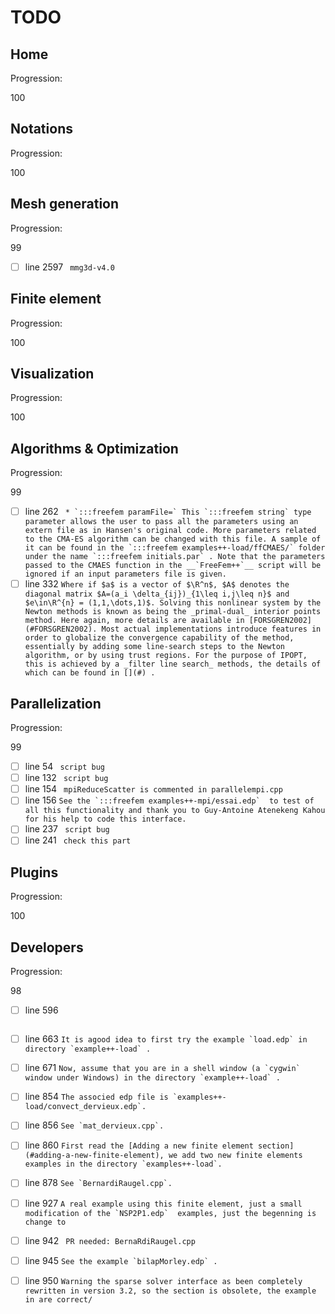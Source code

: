 <!--- THIS FILE IS AUTOMATICALY GENERATED --->
<!--- DO NOT EDIT --->

# TODO

## Home

Progression:
<div class="progress progress-100plus">
	<div class="progress-bar" style="width:100%">
	</div>
	<span class="progress-label">100</span>
</div>


## Notations

Progression:
<div class="progress progress-100plus">
	<div class="progress-bar" style="width:100%">
	</div>
	<span class="progress-label">100</span>
</div>


## Mesh generation

Progression:
<div class="progress progress-80plus">
	<div class="progress-bar" style="width:99%">
	</div>
	<span class="progress-label">99</span>
</div>

- [ ] line 2597
	``` mmg3d-v4.0```

## Finite element

Progression:
<div class="progress progress-100plus">
	<div class="progress-bar" style="width:100%">
	</div>
	<span class="progress-label">100</span>
</div>


## Visualization

Progression:
<div class="progress progress-100plus">
	<div class="progress-bar" style="width:100%">
	</div>
	<span class="progress-label">100</span>
</div>


## Algorithms & Optimization

Progression:
<div class="progress progress-80plus">
	<div class="progress-bar" style="width:99%">
	</div>
	<span class="progress-label">99</span>
</div>

- [ ] line 262
	``` * `:::freefem paramFile=` This `:::freefem string` type parameter allows the user to pass all the parameters using an extern file as in Hansen's original code. More parameters related to the CMA-ES algorithm can be changed with this file. A sample of it can be found in the `:::freefem examples++-load/ffCMAES/` folder under the name `:::freefem initials.par` . Note that the parameters passed to the CMAES function in the __`FreeFem++`__ script will be ignored if an input parameters file is given.```
- [ ] line 332
	```Where if $a$ is a vector of $\R^n$, $A$ denotes the diagonal matrix $A=(a_i \delta_{ij})_{1\leq i,j\leq n}$ and $e\in\R^{n} = (1,1,\dots,1)$. Solving this nonlinear system by the Newton methods is known as being the _primal-dual_ interior points method. Here again, more details are available in [FORSGREN2002](#FORSGREN2002). Most actual implementations introduce features in order to globalize the convergence capability of the method, essentially by adding some line-search steps to the Newton algorithm, or by using trust regions. For the purpose of IPOPT, this is achieved by a _filter line search_ methods, the details of which can be found in [](#) .```

## Parallelization

Progression:
<div class="progress progress-80plus">
	<div class="progress-bar" style="width:99%">
	</div>
	<span class="progress-label">99</span>
</div>

- [ ] line 54
	``` script bug```
- [ ] line 132
	``` script bug```
- [ ] line 154
	``` mpiReduceScatter is commented in parallelempi.cpp```
- [ ] line 156
	```See the `:::freefem examples++-mpi/essai.edp`  to test of all this functionality and thank you to Guy-Antoine Atenekeng Kahou for his help to code this interface.```
- [ ] line 237
	``` script bug```
- [ ] line 241
	``` check this part```

## Plugins

Progression:
<div class="progress progress-100plus">
	<div class="progress-bar" style="width:100%">
	</div>
	<span class="progress-label">100</span>
</div>


## Developers

Progression:
<div class="progress progress-80plus">
	<div class="progress-bar" style="width:98%">
	</div>
	<span class="progress-label">98</span>
</div>

- [ ] line 596
	``````
- [ ] line 663
	```It is agood idea to first try the example `load.edp` in directory `example++-load` .```
- [ ] line 671
	```Now, assume that you are in a shell window (a `cygwin` window under Windows) in the directory `example++-load` .```
- [ ] line 854
	```The associed edp file is `examples++-load/convect_dervieux.edp`. ```
- [ ] line 856
	```See `mat_dervieux.cpp`. ```
- [ ] line 860
	```First read the [Adding a new finite element section](#adding-a-new-finite-element), we add two new finite elements examples in the directory `examples++-load`. ```
- [ ] line 878
	```See `BernardiRaugel.cpp`. ```
- [ ] line 927
	```A real example using this finite element, just a small modification of the `NSP2P1.edp`  examples, just the begenning is change to```
- [ ] line 942
	``` PR needed: BernaRdiRaugel.cpp```
- [ ] line 945
	```See the example `bilapMorley.edp` .```
- [ ] line 950
	```Warning the sparse solver interface as been completely rewritten in version 3.2, so the section is obsolete, the example in are correct/ ```

